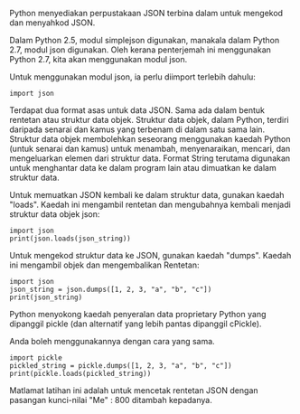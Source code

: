 Python menyediakan perpustakaan JSON terbina dalam untuk mengekod dan menyahkod JSON.

Dalam Python 2.5, modul simplejson digunakan, manakala dalam Python 2.7, modul json digunakan. Oleh kerana penterjemah ini menggunakan Python 2.7, kita akan menggunakan modul json.

Untuk menggunakan modul json, ia perlu diimport terlebih dahulu:

    import json

Terdapat dua format asas untuk data JSON. Sama ada dalam bentuk rentetan atau struktur data objek. Struktur data objek, dalam Python, terdiri daripada senarai dan kamus yang terbenam di dalam satu sama lain. Struktur data objek membolehkan seseorang menggunakan kaedah Python (untuk senarai dan kamus) untuk menambah, menyenaraikan, mencari, dan mengeluarkan elemen dari struktur data. Format String terutama digunakan untuk menghantar data ke dalam program lain atau dimuatkan ke dalam struktur data.

Untuk memuatkan JSON kembali ke dalam struktur data, gunakan kaedah "loads". Kaedah ini mengambil rentetan dan mengubahnya kembali menjadi struktur data objek json:

    import json 
    print(json.loads(json_string))

Untuk mengekod struktur data ke JSON, gunakan kaedah "dumps". Kaedah ini mengambil objek dan mengembalikan Rentetan:

    import json
    json_string = json.dumps([1, 2, 3, "a", "b", "c"])
    print(json_string)

Python menyokong kaedah penyeralan data proprietary Python yang dipanggil pickle (dan alternatif yang lebih pantas dipanggil cPickle).

Anda boleh menggunakannya dengan cara yang sama.

    import pickle
    pickled_string = pickle.dumps([1, 2, 3, "a", "b", "c"])
    print(pickle.loads(pickled_string))

Matlamat latihan ini adalah untuk mencetak rentetan JSON dengan pasangan kunci-nilai "Me" : 800 ditambah kepadanya.